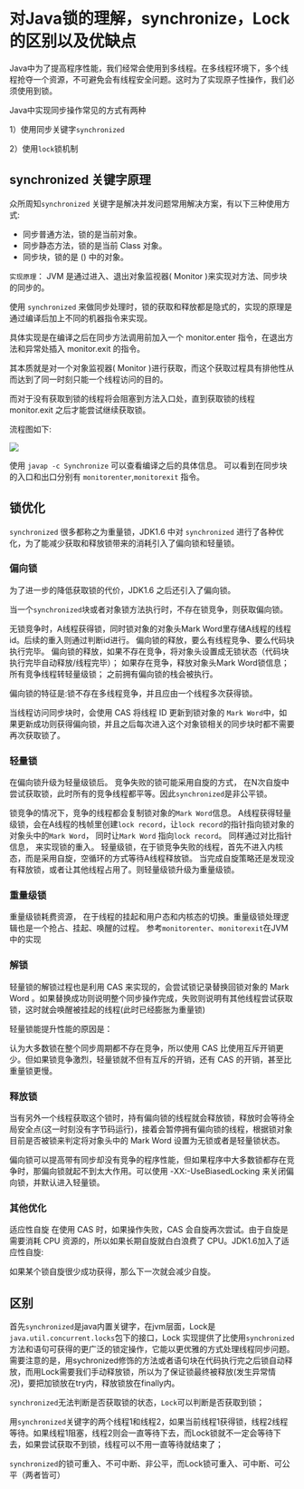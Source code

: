# 对Java锁的理解，synchronize，Lock的区别以及优缺点

Java中为了提高程序性能，我们经常会使用到多线程。在多线程环境下，多个线程抢夺一个资源，不可避免会有线程安全问题。这时为了实现原子性操作，我们必须使用到锁。

Java中实现同步操作常见的方式有两种

1）使用同步关键字`synchronized`

2）使用`lock`锁机制

## synchronized 关键字原理
众所周知`synchronized` 关键字是解决并发问题常用解决方案，有以下三种使用方式:
- 同步普通方法，锁的是当前对象。
- 同步静态方法，锁的是当前 Class 对象。
- 同步块，锁的是 () 中的对象。

`实现原理`： JVM 是通过进入、退出对象监视器( Monitor )来实现对方法、同步块的同步的。

使用 `synchronized` 来做同步处理时，锁的获取和释放都是隐式的，实现的原理是通过编译后加上不同的机器指令来实现。

具体实现是在编译之后在同步方法调用前加入一个 monitor.enter 指令，在退出方法和异常处插入 monitor.exit 的指令。

其本质就是对一个对象监视器( Monitor )进行获取，而这个获取过程具有排他性从而达到了同一时刻只能一个线程访问的目的。

而对于没有获取到锁的线程将会阻塞到方法入口处，直到获取锁的线程 monitor.exit 之后才能尝试继续获取锁。

流程图如下:

![](https://ws2.sinaimg.cn/large/006tNc79ly1fn27fkl07jj31e80hyn0n.jpg)

使用 `javap -c Synchronize` 可以查看编译之后的具体信息。
可以看到在同步块的入口和出口分别有 `monitorenter`,`monitorexit` 指令。


## 锁优化
`synchronized` 很多都称之为重量锁，JDK1.6 中对 `synchronized` 进行了各种优化，为了能减少获取和释放锁带来的消耗引入了偏向锁和轻量锁。

### 偏向锁
为了进一步的降低获取锁的代价，JDK1.6 之后还引入了偏向锁。

当一个`synchronized`块或者对象锁方法执行时，不存在锁竞争，则获取偏向锁。

无锁竞争时，A线程获得锁，同时锁对象的对象头Mark Word里存储A线程的线程id。后续的重入则通过判断id进行。
偏向锁的释放，要么有线程竞争、要么代码块执行完毕。
偏向锁的释放，如果不存在竞争，将对象头设置成无锁状态（代码块执行完毕自动释放/线程完毕）；
如果存在竞争，释放对象头Mark Word锁信息；所有竞争线程转轻量级锁； 之前拥有偏向锁的栈会被执行。

偏向锁的特征是:锁不存在多线程竞争，并且应由一个线程多次获得锁。

当线程访问同步块时，会使用 CAS 将线程 ID 更新到锁对象的 `Mark Word`中，如果更新成功则获得偏向锁，并且之后每次进入这个对象锁相关的同步块时都不需要再次获取锁了。

### 轻量锁

在偏向锁升级为轻量级锁后。 竞争失败的锁可能采用自旋的方式， 在N次自旋中尝试获取锁，此时所有的竞争线程都平等。因此`synchronized`是非公平锁。

锁竞争的情况下，竞争的线程都会复制锁对象的`Mark Word`信息。
A线程获得轻量级锁，会在A线程的栈帧里创建`lock record`，让`lock record`的指针指向锁对象的对象头中的`Mark Word`， 同时让`Mark Word` 指向`lock record`。
同样通过对比指针信息， 来实现锁的重入。
轻量级锁，在于锁竞争失败的线程，首先不进入内核态，而是采用自旋，空循环的方式等待A线程释放锁。
当完成自旋策略还是发现没有释放锁，或者让其他线程占用了。则轻量级锁升级为重量级锁。

### 重量级锁
重量级锁耗费资源， 在于线程的挂起和用户态和内核态的切换。重量级锁处理逻辑也是一个抢占、挂起、唤醒的过程。
参考`monitorenter`、`monitorexit`在JVM中的实现

### 解锁
轻量锁的解锁过程也是利用 CAS 来实现的，会尝试锁记录替换回锁对象的 Mark Word 。如果替换成功则说明整个同步操作完成，失败则说明有其他线程尝试获取锁，这时就会唤醒被挂起的线程(此时已经膨胀为重量锁)

轻量锁能提升性能的原因是：

认为大多数锁在整个同步周期都不存在竞争，所以使用 CAS 比使用互斥开销更少。但如果锁竞争激烈，轻量锁就不但有互斥的开销，还有 CAS 的开销，甚至比重量锁更慢。

### 释放锁
当有另外一个线程获取这个锁时，持有偏向锁的线程就会释放锁，释放时会等待全局安全点(这一时刻没有字节码运行)，接着会暂停拥有偏向锁的线程，根据锁对象目前是否被锁来判定将对象头中的 Mark Word 设置为无锁或者是轻量锁状态。

偏向锁可以提高带有同步却没有竞争的程序性能，但如果程序中大多数锁都存在竞争时，那偏向锁就起不到太大作用。可以使用 -XX:-UseBiasedLocking 来关闭偏向锁，并默认进入轻量锁。

### 其他优化
适应性自旋
在使用 CAS 时，如果操作失败，CAS 会自旋再次尝试。由于自旋是需要消耗 CPU 资源的，所以如果长期自旋就白白浪费了 CPU。JDK1.6加入了适应性自旋:

如果某个锁自旋很少成功获得，那么下一次就会减少自旋。


## 区别
首先`synchronized`是java内置关键字，在jvm层面，Lock是`java.util.concurrent.locks`包下的接口，Lock 实现提供了比使用`synchronized` 方法和语句可获得的更广泛的锁定操作，它能以更优雅的方式处理线程同步问题。需要注意的是，用sychronized修饰的方法或者语句块在代码执行完之后锁自动释放，而用Lock需要我们手动释放锁，所以为了保证锁最终被释放(发生异常情况)，要把加锁放在try内，释放锁放在finally内。

`synchronized`无法判断是否获取锁的状态，`Lock`可以判断是否获取到锁；

用`synchronized`关键字的两个线程1和线程2，如果当前线程1获得锁，线程2线程等待。如果线程1阻塞，线程2则会一直等待下去，而Lock锁就不一定会等待下去，如果尝试获取不到锁，线程可以不用一直等待就结束了；

`synchronized`的锁可重入、不可中断、非公平，而Lock锁可重入、可中断、可公平（两者皆可）

